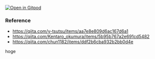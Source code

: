 
[![Open in Gitpod](https://gitpod.io/button/open-in-gitpod.svg)](https://gitpod.io/#https://github.com/ki4070ma/leetcode)

### Reference
* https://qiita.com/y-tsutsu/items/aa7e8e809d6ac167d6a1
* https://qiita.com/Kentaro_okumura/items/5b95b767a2e691cd5482
* https://qiita.com/chun1182/items/ddf2b6cba932b2bb0d4e

hoge